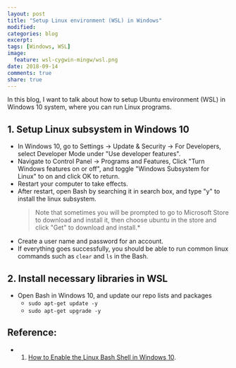 ```yaml
---
layout: post
title: "Setup Linux environment (WSL) in Windows"
modified:
categories: blog
excerpt:
tags: [Windows, WSL]
image:
  feature: wsl-cygwin-mingw/wsl.png
date: 2018-09-14
comments: true
share: true
---
```


In this blog, I want to talk about how to setup Ubuntu environment (WSL) in Windows 10 system, where you can run Linux programs.

<!--more-->

## 1. Setup Linux subsystem in Windows 10

* In Windows 10, go to Settings -> Update & Security -> For Developers, select Developer Mode under "Use developer features".
* Navigate to Control Panel -> Programs and Features, Click "Turn Windows features on or off", and toggle "Windows Subsystem for Linux" to on and click OK to return.
* Restart your computer to take effects.
* After restart, open Bash by searching it in search box, and type "y" to install the linux subsystem.
  >Note that sometimes you will be prompted to go to Microsoft Store to download and install it, then choose ubuntu in the store and click "Get" to download and install.*
* Create a user name and password for an account.
* If everything goes successfully, you should be able to run common linux commands such as `clear` and `ls` in the Bash.

## 2. Install necessary libraries in WSL
* Open Bash in Windows 10, and update our repo lists and packages
  - `sudo apt-get update -y`
  - `sudo apt-get upgrade -y`

Reference:
------
* 1. [How to Enable the Linux Bash Shell in Windows 10](https://www.laptopmag.com/articles/use-bash-shell-windows-10).
